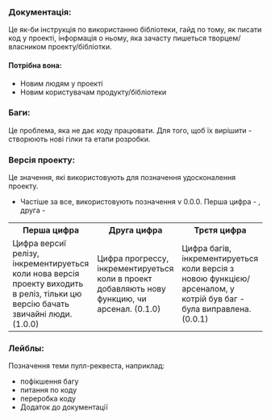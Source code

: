 ### Документація:
Це як-би інструкція по використанню бібліотеки, гайд по тому, як писати код у проекті, інформація о ньому, яка зачасту пишеться творцем/власником проекту/бібліотки.
#### Потрібна вона:
- Новим людям у проекті
- Новим користувачам продукту/бібліотеки

### Баги:
Це проблема, яка не дає коду працювати. Для того, щоб їх вирішити - створюють нові гілки та етапи розробки.

### Версія проекту:
Це значення, які використовують для позначення удосконалення проекту.
- Частіше за все, використовують позначення v 0.0.0. Перша цифра - , друга - 
<table>
    <tr>
        <th>Перша цифра</th>
        <th>Друга цифра</th>
        <th>Трєтя цифра</th>
    </tr>
    <tr>
        <td>Цифра версиї релізу, інкрементируеться коли нова версія проекту виходить в реліз, тільки цю версію бачать звичайні люди. (1.0.0)</td>
        <td>Цифра прогрессу, інкрементируеться коли в проект добавляють нову функцию, чи арсенал. (0.1.0)</td>
        <td>Цифра багів, інкрементируеться коли версія з новою функцією/арсеналом, у котрій був баг - була виправлена. (0.0.1)</td>
    </tr>
</table>

### Лейблы:
Позначення теми пулл-реквеста, наприклад:
- пофікшення багу
- питання по коду
- переробка коду
- Додаток до документації